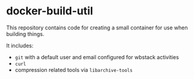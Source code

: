 # docker-build-util

This repository contains code for creating a small container for use when building things.

It includes:

- `git` with a default user and email configured for wbstack activities
- `curl`
- compression related tools via `libarchive-tools`
